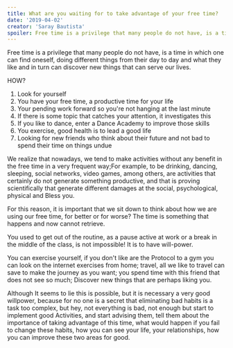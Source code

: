 ```yaml
---
title: What are you waiting for to take advantage of your free time? 
date: '2019-04-02'
creator: 'Saray Bautista'
spoiler: Free time is a privilege that many people do not have, is a time in which one can find oneself, doing different things from their day to day and what they like and in turn can discover new things that can serve our lives. 
---
```


Free time is a privilege that many people do not have, is a time in which one can find oneself, doing different things from their day to day and what they like and in turn can discover new things that can serve our lives.

HOW?

1.	Look for yourself 
2.	You have your free time, a productive time for your life
3.	Your pending work forward so you're not hanging at the last minute
4.	If there is some topic that catches your attention, it investigates this
5.	If you like to dance, enter a Dance Academy to improve those skills
6.	You exercise, good health is to lead a good life
7.	Looking for new friends who think about their future and not bad to spend their time on things undue

We realize that nowadays, we tend to make activities without any benefit in the free time in a very frequent way;For example, to be drinking, dancing, sleeping, social networks, video games, among others, are activities that certainly do not generate something productive, and that is proving scientifically that generate different damages at the social, psychological, physical and Bless you.

For this reason, it is important that we sit down to think about how we are using our free time, for better or for worse? The time is something that happens and now cannot retrieve.

You used to get out of the routine, as a pause active at work or a break in the middle of the class, is not impossible! It is to have will-power.

You can exercise yourself, if you don't like are the Protocol to a gym you can look on the internet exercises from home; travel, all we like to travel can save to make the journey as you want; you spend time with this friend that does not see so much; Discover new things that are perhaps liking you.

Although It seems to lie this is possible, but it is necessary a very good willpower, because for no one is a secret that eliminating bad habits is a task too complex, but hey, not everything is bad, not enough but start to implement good Activities, and start advising them, tell them about the importance of taking advantage of this time, what would happen if you fail to change these habits, how you can see your life, your relationships, how you can improve these two areas for good. 